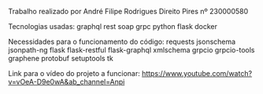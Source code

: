 Trabalho realizado por André Filipe Rodrigues Direito Pires 
nº 230000580

Tecnologias usadas:
graphql
rest
soap
grpc
python
flask
docker

Necessidades para o funcionamento do código:
requests
jsonschema
jsonpath-ng
flask
flask-restful
flask-graphql
xmlschema
grpcio
grpcio-tools
graphene
protobuf
setuptools
tk

Link para o vídeo do projeto a funcionar: https://www.youtube.com/watch?v=vOeA-D9e0wA&ab_channel=Anpi
